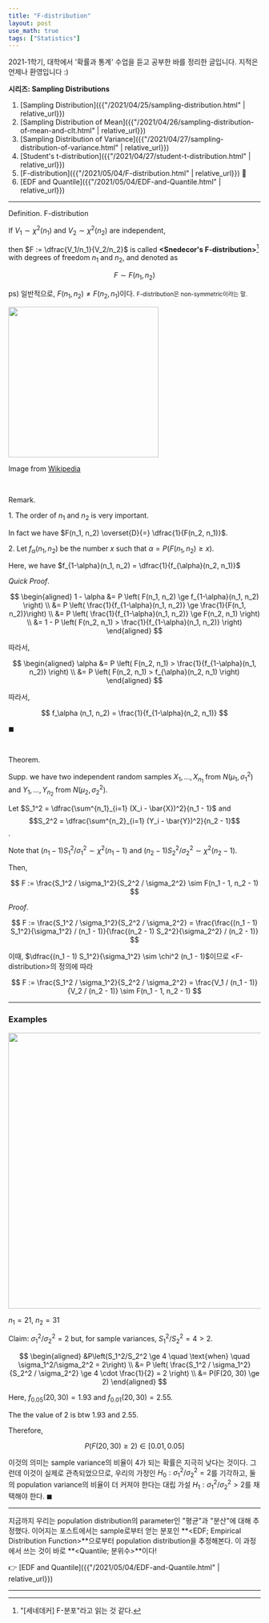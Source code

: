 ```yaml
---
title: "F-distribution"
layout: post
use_math: true
tags: ["Statistics"]
---
```



2021-1학기, 대학에서 '확률과 통계' 수업을 듣고 공부한 바를 정리한 글입니다. 지적은 언제나 환영입니다 :)

<div class="proof" markdown="1">

**시리즈: Sampling Distributions**

1. [Sampling Distribution]({{"/2021/04/25/sampling-distribution.html" | relative_url}})
2. [Sampling Distribution of Mean]({{"/2021/04/26/sampling-distribution-of-mean-and-clt.html" | relative_url}})
3. [Sampling Distribution of Variance]({{"/2021/04/27/sampling-distribution-of-variance.html" | relative_url}})
4. [Student's t-distribution]({{"/2021/04/27/student-t-distribution.html" | relative_url}})
5. [F-distribution]({{"/2021/05/04/F-distribution.html" | relative_url}}) 👀
6. [EDF and Quantile]({{"/2021/05/04/EDF-and-Quantile.html" | relative_url}})

</div>

<hr/>

<div class="definition" markdown="1">

<span class="statement-title">Definition.</span> F-distribution<br>

If $V_1 \sim \chi^2(n_1)$ and $V_2 \sim \chi^2(n_2)$ are independent, 

then $F := \dfrac{V_1/n_1}{V_2/n_2}$ is called **\<Snedecor's F-distribution\>**[^1] with degrees of freedom $n_1$ and $n_2$, and denoted as

$$
F \sim F(n_1, n_2)
$$

</div>

ps) 일반적으로, $F(n_1, n_2) \ne F(n_2, n_1)$이다. <small>F-distribution은 non-symmetric이라는 말.</small>


<div class="img-wrapper">
  <img src="https://upload.wikimedia.org/wikipedia/commons/thumb/7/74/F-distribution_pdf.svg/488px-F-distribution_pdf.svg.png" width="300px">
  <p>
  Image from <a href="https://upload.wikimedia.org/wikipedia/commons/thumb/7/74/F-distribution_pdf.svg/488px-F-distribution_pdf.svg.png">Wikipedia</a>
  </p>
</div>

<br/>

<div class="statement" markdown="1">

<span class="statement-title">Remark.</span><br>

1\. The order of $n_1$ and $n_2$ is very important.

In fact we have $F(n_1, n_2) \overset{D}{=} \dfrac{1}{F(n_2, n_1)}$.

</div>

<div class="statement" markdown="1">

2\. Let $f_\alpha (n_1, n_2)$ be the number $x$ such that $\alpha = P\left(F(n_1, n_2) \ge x\right)$.

Here, we have $f_{1-\alpha}(n_1, n_2) = \dfrac{1}{f_{\alpha}(n_2, n_1)}$

</div>

<div class="math-statement" markdown="1">

<span class="statement-title">*Quick Proof*.</span><br>

$$
\begin{aligned}
  1 - \alpha 
  &= P \left( F(n_1, n_2) \ge f_{1-\alpha}(n_1, n_2) \right) \\
  &= P \left( \frac{1}{f_{1-\alpha}(n_1, n_2)} \ge \frac{1}{F(n_1, n_2)}\right) \\
  &= P \left( \frac{1}{f_{1-\alpha}(n_1, n_2)} \ge F(n_2, n_1) \right) \\
  &= 1 - P \left( F(n_2, n_1) > \frac{1}{f_{1-\alpha}(n_1, n_2)} \right)
\end{aligned}
$$

따라서,

$$
\begin{aligned}
  \alpha
  &= P \left( F(n_2, n_1) > \frac{1}{f_{1-\alpha}(n_1, n_2)} \right) \\
  &= P \left( F(n_2, n_1) > f_{\alpha}(n_2, n_1) \right)
\end{aligned}
$$

따라서,

$$
f_\alpha (n_1, n_2) = \frac{1}{f_{1-\alpha}(n_2, n_1)}
$$

$\blacksquare$

</div>

<br/>

<div class="theorem" markdown="1">

<span class="statement-title">Theorem.</span><br>

Supp. we have two independent random samples $X_1, \dots, X_{n_1}$ from $N(\mu_1, \sigma_1^2)$ and $Y_1, \dots, Y_{n_2}$ from $N(\mu_2, \sigma_2^2)$.

Let $S_1^2 = \dfrac{\sum^{n_1}_{i=1} (X_i - \bar{X})^2}{n_1 - 1}$ and $$S_2^2 = \dfrac{\sum^{n_2}_{i=1} (Y_i - \bar{Y})^2}{n_2 - 1}$$.

Note that $(n_1 - 1)S_1^2/\sigma_1^2 \sim \chi^2 (n_1 - 1)$ and $(n_2 - 1)S_2^2/\sigma_2^2 \sim \chi^2 (n_2 - 1)$.

Then,

$$
F := \frac{S_1^2 / \sigma_1^2}{S_2^2 / \sigma_2^2} \sim F(n_1 - 1, n_2 - 1)
$$

</div>

<div class="math-statement" markdown="1">

<span class="statement-title">*Proof*.</span><br>

$$
F := \frac{S_1^2 / \sigma_1^2}{S_2^2 / \sigma_2^2} = \frac{\frac{(n_1 - 1) S_1^2}{\sigma_1^2} / (n_1 - 1)}{\frac{(n_2 - 1) S_2^2}{\sigma_2^2} / (n_2 - 1)}
$$

이때, $\dfrac{(n_1 - 1) S_1^2}{\sigma_1^2} \sim \chi^2 (n_1 - 1)$이므로 \<F-distribution\>의 정의에 따라

$$
F := \frac{S_1^2 / \sigma_1^2}{S_2^2 / \sigma_2^2} = \frac{V_1 / (n_1 - 1)}{V_2 / (n_2 - 1)} \sim F(n_1 - 1, n_2 - 1)
$$

</div>

<hr/>

### Examples

<div class="img-wrapper">
<img src= "{{"/images/probability-and-statistics/F-distribution-example-1.png" | relative_url }}" width=550>
</div>

<div class="math-statement" markdown="1">

$n_1 = 21$, $n_2 = 31$

Claim: $\sigma_1^2/\sigma_2^2 = 2$ but, for sample variances, $S_1^2/S_2^2 = 4 > 2$.

$$
\begin{aligned}
&P\left(S_1^2/S_2^2 \ge 4 \quad \text{when} \quad \sigma_1^2/\sigma_2^2 = 2\right) \\
&= P \left( \frac{S_1^2 / \sigma_1^2}{S_2^2 / \sigma_2^2} \ge 4 \cdot \frac{1}{2} = 2 \right) \\
&= P(F(20, 30) \ge 2)
\end{aligned}
$$

Here, $f_{0.05}(20, 30)=1.93$ and $f_{0.01}(20, 30) = 2.55$.

The the value of $2$ is btw $1.93$ and $2.55$.

Therefore,

$$
P(F(20, 30) \ge 2) \in [0.01, 0.05]
$$

이것의 의미는 sample variance의 비율이 4가 되는 확률은 지극히 낮다는 것이다. 그런데 이것이 실제로 관측되었으므로, 우리의 가정인 $H_0: \sigma_1^2 / \sigma_2^2 = 2$를 기각하고, 둘의 population variance의 비율이 더 커져야 한다는 대립 가설 $H_1: \sigma_1^2 / \sigma_2^2 > 2$를 채택해야 한다. $\blacksquare$

</div>

<hr/>

지금까지 우리는 population distribution의 parameter인 "평균"과 "분산"에 대해 추정했다. 이어지는 포스트에서는 sample로부터 얻는 분포인 **\<EDF; Empirical Distribution Function\>**으로부터 population distribution을 추정해본다. 이 과정에서 쓰는 것이 바로 **\<Quantile; 분위수\>**이다!

👉 [EDF and Quantile]({{"/2021/05/04/EDF-and-Quantile.html" | relative_url}})

<hr/>

[^1]: "[세네데커] F-분포"라고 읽는 것 같다.